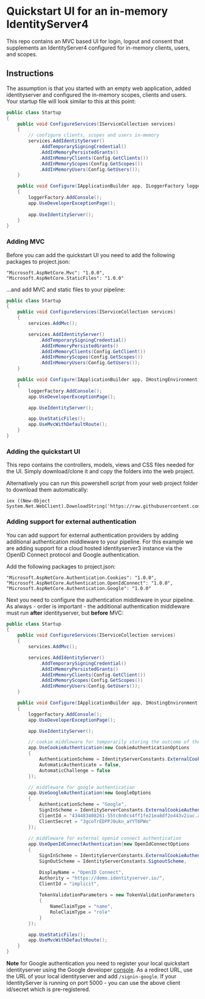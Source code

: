# Quickstart UI for an in-memory IdentityServer4

This repo contains an MVC based UI for login, logout and consent that supplements an IdentityServer4 configured for in-memory clients, users, and scopes.

## Instructions

The assumption is that you started with an empty web application, added identityserver and configured the in-memory scopes, clients and users. Your startup file will look similar to this at this point:

```csharp
public class Startup
{
    public void ConfigureServices(IServiceCollection services)
    {
        // configure clients, scopes and users in-memory
        services.AddIdentityServer()
            .AddTemporarySigningCredential()
            .AddInMemoryPersistedGrants()
            .AddInMemoryClients(Config.GetClients())
            .AddInMemoryScopes(Config.GetScopes())
            .AddInMemoryUsers(Config.GetUsers());
    }

    public void Configure(IApplicationBuilder app, ILoggerFactory loggerFactory)
    {
        loggerFactory.AddConsole();
        app.UseDeveloperExceptionPage();
      
        app.UseIdentityServer();
    }
}
```

### Adding MVC
Before you can add the quickstart UI you need to add the following packages to project.json:

```
"Microsoft.AspNetCore.Mvc": "1.0.0",
"Microsoft.AspNetCore.StaticFiles": "1.0.0"
```

...and add MVC and static files to your pipeline:

```csharp
public class Startup
{
    public void ConfigureServices(IServiceCollection services)
    {
        services.AddMvc();

        services.AddIdentityServer()
            .AddTemporarySigningCredential()
            .AddInMemoryPersistedGrants()
            .AddInMemoryClients(Config.GetClient())
            .AddInMemoryScopes(Config.GetScopes())
            .AddInMemoryUsers(Config.GetUsers());
    }

    public void Configure(IApplicationBuilder app, IHostingEnvironment env, ILoggerFactory loggerFactory)
    {
        loggerFactory.AddConsole();
        app.UseDeveloperExceptionPage();

        app.UseIdentityServer();

        app.UseStaticFiles();
        app.UseMvcWithDefaultRoute();
    }
}
```

### Adding the quickstart UI

This repo contains the controllers, models, views and CSS files needed for the UI. Simply download/clone it and copy the folders into the web project.

Alternatively you can run this powershell script from your web project folder to download them automatically:

```
iex ((New-Object System.Net.WebClient).DownloadString('https://raw.githubusercontent.com/IdentityServer/IdentityServer4.Quickstart.UI/release/get.ps1'))
``` 

### Adding support for external authentication

You can add support for external authentication providers by adding additional authentication middleware to your pipeline.
For this example we are adding support for a cloud hosted identityserver3 instance via the OpenID Connect protocol and Google authentication.

Add the following packages to project.json:

```
"Microsoft.AspNetCore.Authentication.Cookies": "1.0.0",
"Microsoft.AspNetCore.Authentication.OpenIdConnect": "1.0.0",
"Microsoft.AspNetCore.Authentication.Google": "1.0.0"
```

Next you need to configure the authentication middleware in your pipeline. As always - order is important - the additional authentication middleware must run **after** identityserver, but **before** MVC:

```csharp
public class Startup
{
    public void ConfigureServices(IServiceCollection services)
    {
        services.AddMvc();

        services.AddIdentityServer()
            .AddTemporarySigningCredential()
            .AddInMemoryPersistedGrants()
            .AddInMemoryClients(Config.GetClient())
            .AddInMemoryScopes(Config.GetScopes())
            .AddInMemoryUsers(Config.GetUsers());
    }

    public void Configure(IApplicationBuilder app, IHostingEnvironment env, ILoggerFactory loggerFactory)
    {
        loggerFactory.AddConsole();
        app.UseDeveloperExceptionPage();

        app.UseIdentityServer();

        // cookie middleware for temporarily storing the outcome of the external authentication
        app.UseCookieAuthentication(new CookieAuthenticationOptions
        {
            AuthenticationScheme = IdentityServerConstants.ExternalCookieAuthenticationScheme,
            AutomaticAuthenticate = false,
            AutomaticChallenge = false
        });

        // middleware for google authentication
        app.UseGoogleAuthentication(new GoogleOptions
        {
            AuthenticationScheme = "Google",
            SignInScheme = IdentityServerConstants.ExternalCookieAuthenticationScheme,
            ClientId = "434483408261-55tc8n0cs4ff1fe21ea8df2o443v2iuc.apps.googleusercontent.com",
            ClientSecret = "3gcoTrEDPPJ0ukn_aYYT6PWo"
        });
        
        // middleware for external openid connect authentication
        app.UseOpenIdConnectAuthentication(new OpenIdConnectOptions
        {
            SignInScheme = IdentityServerConstants.ExternalCookieAuthenticationScheme,
            SignOutScheme = IdentityServerConstants.SignoutScheme,

            DisplayName = "OpenID Connect",
            Authority = "https://demo.identityserver.io/",
            ClientId = "implicit",
                
            TokenValidationParameters = new TokenValidationParameters
            {
                NameClaimType = "name",
                RoleClaimType = "role"
            }
        });

        app.UseStaticFiles();
        app.UseMvcWithDefaultRoute();
    }
}
```

**Note** for Google authentication you need to register your local quickstart identityserver using the Google developer [console](https://console.developers.google.com). As a redirect URL, use the URL of your local identityserver and add `/signin-google`.
If your IdentityServer is running on port 5000 - you can use the above client id/secret which is pre-registered.
